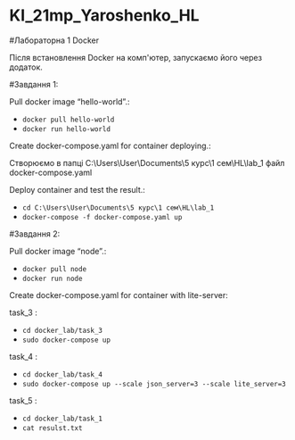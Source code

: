 # KI_21mp_Yaroshenko_HL

#Лабораторна 1 Docker

Після встановлення Docker на комп'ютер, запускаємо його через додаток.

#Завдання 1:

Pull docker image “hello-world”.:
- `docker pull hello-world`
- `docker run hello-world`

Create docker-compose.yaml for container deploying.:

Створюємо в папці C:\Users\User\Documents\5 курс\1 сем\HL\lab_1 файл docker-compose.yaml

Deploy container and test the result.:
- `cd C:\Users\User\Documents\5 курс\1 сем\HL\lab_1`
- `docker-compose -f docker-compose.yaml up`

#Завдання 2:

Pull docker image “node”.:
- `docker pull node`
- `docker run node`

Create docker-compose.yaml for container with lite-server:



task_3 :
- `cd docker_lab/task_3`
- `sudo docker-compose up`

task_4 :
- `cd docker_lab/task_4`
- `sudo docker-compose up --scale json_server=3 --scale lite_server=3`

task_5 :
- `cd docker_lab/task_1`
- `cat resulst.txt`


